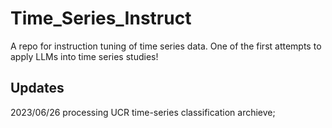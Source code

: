 # Time_Series_Instruct
A repo for instruction tuning of time series data. One of the first attempts to apply LLMs into time series studies! 


## Updates

2023/06/26 processing UCR time-series classification archieve; 
